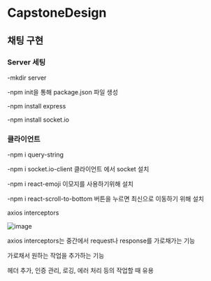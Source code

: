 # CapstoneDesign

## 채팅 구현 
### Server 세팅
-mkdir server

-npm init을 통해 package.json 파일 생성 

-npm install express

-npm install socket.io

### 클라이언트

-npm i query-string

-npm i socket.io-client
클라이언트 에서 socket 설치

-npm i react-emoji
이모지를 사용하기위해 설치

-npm i react-scroll-to-bottom
버튼을 누르면 최신으로 이동하기 위해 설치


axios interceptors

![image](https://github.com/psm4171/CapstoneDesign/assets/94738749/1729a820-ea1d-429e-ad56-075e2a91bbfe)
 
 axios interceptors는 중간에서 request나 response를 가로채가는 기능 
 
 가로채서 원하는 작업을 추가하는 기능 
 
 헤더 추가, 인증 관리, 로깅, 에러 처리 등의 작업할 때 유용  
